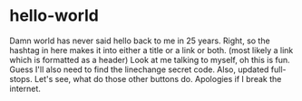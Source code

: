 # hello-world
Damn world has never said hello back to me in 25 years.
Right, so the hashtag in here makes it into either a title or a link or both.
(most likely a link which is formatted as a header)
Look at me talking to myself, oh this is fun.
Guess I'll also need to find the linechange secret code.
Also, updated full-stops.
Let's see, what do those other buttons do.
Apologies if I break the internet.
